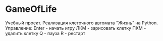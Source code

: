 # GameOfLife
Учебный проект. Реализация клеточного автомата "Жизнь" на Python.
Управление:
Enter - начать игру
ЛКМ - зарисовать клетку
ПКМ - удалить клетку
Q - пауза
R - рестарт
